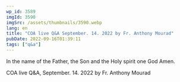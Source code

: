 ```yaml
---
wp_id: 3589
imgId: 3590
imgSrc: /assets/thumbnails/3590.webp
lang: en
title: "COA live Q&A September. 14. 2022 by Fr. Anthony Mourad"
pubDate: 2022-09-16T01:39:11
tags: ["q&a"]
---
```


<!-- page: 6 -->

<p>In the name of the Father, the Son and the Holy spirit one God Amen.</p>
<p>COA live Q&amp;A, September. 14. 2022 by Fr. Anthony Mourad</p>
